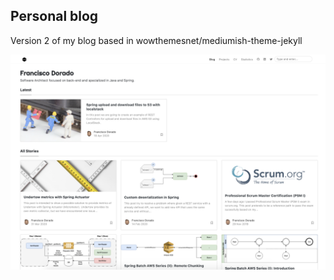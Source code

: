 ## Personal blog

Version 2 of my blog based in wowthemesnet/mediumish-theme-jekyll

![Main](./assets/images/blog-v2.png "Main")